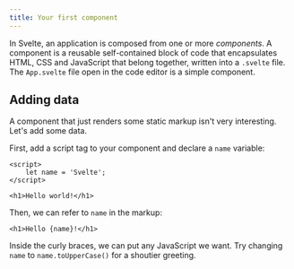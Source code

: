 ```yaml
---
title: Your first component
---
```


In Svelte, an application is composed from one or more _components_. A component is a reusable self-contained block of code that encapsulates HTML, CSS and JavaScript that belong together, written into a `.svelte` file. The `App.svelte` file open in the code editor is a simple component.

## Adding data

A component that just renders some static markup isn't very interesting. Let's add some data.

First, add a script tag to your component and declare a `name` variable:

```svelte
<script>
	let name = 'Svelte';
</script>

<h1>Hello world!</h1>
```

Then, we can refer to `name` in the markup:

```svelte
<h1>Hello {name}!</h1>
```

Inside the curly braces, we can put any JavaScript we want. Try changing `name` to `name.toUpperCase()` for a shoutier greeting.
